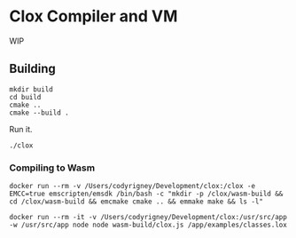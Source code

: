 # Clox Compiler and VM

WIP

## Building

```
mkdir build
cd build
cmake ..
cmake --build .
```

Run it.

```
./clox
```

### Compiling to Wasm
```
docker run --rm -v /Users/codyrigney/Development/clox:/clox -e EMCC=true emscripten/emsdk /bin/bash -c "mkdir -p /clox/wasm-build && cd /clox/wasm-build && emcmake cmake .. && emmake make && ls -l"
```

```
docker run --rm -it -v /Users/codyrigney/Development/clox:/usr/src/app -w /usr/src/app node node wasm-build/clox.js /app/examples/classes.lox
```